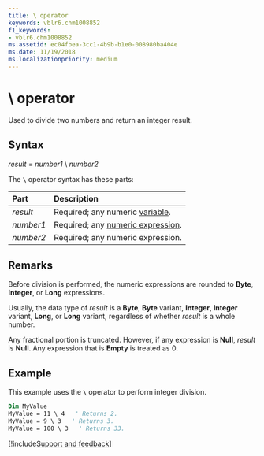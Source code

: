 ```yaml
---
title: \ operator
keywords: vblr6.chm1008852
f1_keywords:
- vblr6.chm1008852
ms.assetid: ec04fbea-3cc1-4b9b-b1e0-008980ba404e
ms.date: 11/19/2018
ms.localizationpriority: medium
---
```


# \ operator

Used to divide two numbers and return an integer result.

## Syntax

_result_ = _number1_ \ _number2_

The **`\`** operator syntax has these parts:

|Part|Description|
|:-----|:-----|
| _result_|Required; any numeric [variable](../../Glossary/vbe-glossary.md#variable).|
| _number1_|Required; any [numeric expression](../../Glossary/vbe-glossary.md#numeric-expression).|
| _number2_|Required; any numeric expression.|


## Remarks

Before division is performed, the numeric expressions are rounded to **Byte**, **Integer**, or **Long** expressions.

Usually, the data type of _result_ is a **Byte**, **Byte** variant, **Integer**, **Integer** variant, **Long**, or **Long** variant, regardless of whether _result_ is a whole number. 

Any fractional portion is truncated. However, if any expression is **Null**, _result_ is **Null**. Any expression that is **Empty** is treated as 0.

## Example

This example uses the **`\`** operator to perform integer division.

```vb
Dim MyValue
MyValue = 11 \ 4   ' Returns 2.
MyValue = 9 \ 3   ' Returns 3. 
MyValue = 100 \ 3   ' Returns 33.

```

[!include[Support and feedback](~/includes/feedback-boilerplate.md)]